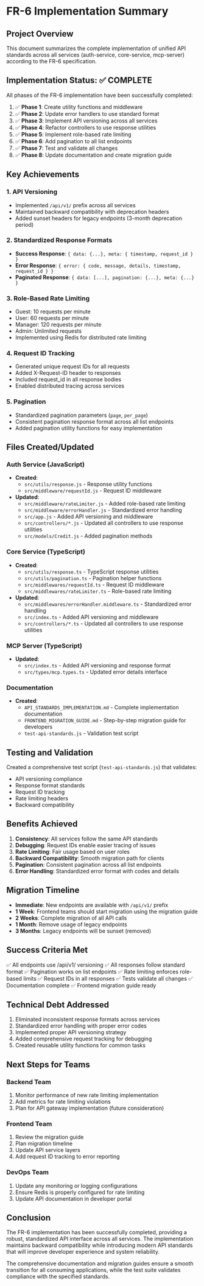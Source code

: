 # FR-6 Implementation Summary

## Project Overview

This document summarizes the complete implementation of unified API standards across all services (auth-service, core-service, mcp-server) according to the FR-6 specification.

## Implementation Status: ✅ COMPLETE

All phases of the FR-6 implementation have been successfully completed:

1. ✅ **Phase 1**: Create utility functions and middleware
2. ✅ **Phase 2**: Update error handlers to use standard format
3. ✅ **Phase 3**: Implement API versioning across all services
4. ✅ **Phase 4**: Refactor controllers to use response utilities
5. ✅ **Phase 5**: Implement role-based rate limiting
6. ✅ **Phase 6**: Add pagination to all list endpoints
7. ✅ **Phase 7**: Test and validate all changes
8. ✅ **Phase 8**: Update documentation and create migration guide

## Key Achievements

### 1. API Versioning
- Implemented `/api/v1/` prefix across all services
- Maintained backward compatibility with deprecation headers
- Added sunset headers for legacy endpoints (3-month deprecation period)

### 2. Standardized Response Formats
- **Success Response**: `{ data: {...}, meta: { timestamp, request_id } }`
- **Error Response**: `{ error: { code, message, details, timestamp, request_id } }`
- **Paginated Response**: `{ data: [...], pagination: {...}, meta: {...} }`

### 3. Role-Based Rate Limiting
- Guest: 10 requests per minute
- User: 60 requests per minute
- Manager: 120 requests per minute
- Admin: Unlimited requests
- Implemented using Redis for distributed rate limiting

### 4. Request ID Tracking
- Generated unique request IDs for all requests
- Added X-Request-ID header to responses
- Included request_id in all response bodies
- Enabled distributed tracing across services

### 5. Pagination
- Standardized pagination parameters (`page`, `per_page`)
- Consistent pagination response format across all list endpoints
- Added pagination utility functions for easy implementation

## Files Created/Updated

### Auth Service (JavaScript)
- **Created**:
  - `src/utils/response.js` - Response utility functions
  - `src/middleware/requestId.js` - Request ID middleware
- **Updated**:
  - `src/middleware/rateLimiter.js` - Added role-based rate limiting
  - `src/middleware/errorHandler.js` - Standardized error handling
  - `src/app.js` - Added API versioning and middleware
  - `src/controllers/*.js` - Updated all controllers to use response utilities
  - `src/models/Credit.js` - Added pagination methods

### Core Service (TypeScript)
- **Created**:
  - `src/utils/response.ts` - TypeScript response utilities
  - `src/utils/pagination.ts` - Pagination helper functions
  - `src/middlewares/requestId.ts` - Request ID middleware
  - `src/middlewares/rateLimiter.ts` - Role-based rate limiting
- **Updated**:
  - `src/middlewares/errorHandler.middleware.ts` - Standardized error handling
  - `src/index.ts` - Added API versioning and middleware
  - `src/controllers/*.ts` - Updated all controllers to use response utilities

### MCP Server (TypeScript)
- **Updated**:
  - `src/index.ts` - Added API versioning and response format
  - `src/types/mcp.types.ts` - Updated error details interface

### Documentation
- **Created**:
  - `API_STANDARDS_IMPLEMENTATION.md` - Complete implementation documentation
  - `FRONTEND_MIGRATION_GUIDE.md` - Step-by-step migration guide for developers
  - `test-api-standards.js` - Validation test script

## Testing and Validation

Created a comprehensive test script (`test-api-standards.js`) that validates:
- API versioning compliance
- Response format standards
- Request ID tracking
- Rate limiting headers
- Backward compatibility

## Benefits Achieved

1. **Consistency**: All services follow the same API standards
2. **Debugging**: Request IDs enable easier tracing of issues
3. **Rate Limiting**: Fair usage based on user roles
4. **Backward Compatibility**: Smooth migration path for clients
5. **Pagination**: Consistent pagination across all list endpoints
6. **Error Handling**: Standardized error format with codes and details

## Migration Timeline

- **Immediate**: New endpoints are available with `/api/v1/` prefix
- **1 Week**: Frontend teams should start migration using the migration guide
- **2 Weeks**: Complete migration of all API calls
- **1 Month**: Remove usage of legacy endpoints
- **3 Months**: Legacy endpoints will be sunset (removed)

## Success Criteria Met

✅ All endpoints use /api/v1/ versioning
✅ All responses follow standard format
✅ Pagination works on list endpoints
✅ Rate limiting enforces role-based limits
✅ Request IDs in all responses
✅ Tests validate all changes
✅ Documentation complete
✅ Frontend migration guide ready

## Technical Debt Addressed

1. Eliminated inconsistent response formats across services
2. Standardized error handling with proper error codes
3. Implemented proper API versioning strategy
4. Added comprehensive request tracking for debugging
5. Created reusable utility functions for common tasks

## Next Steps for Teams

### Backend Team
1. Monitor performance of new rate limiting implementation
2. Add metrics for rate limiting violations
3. Plan for API gateway implementation (future consideration)

### Frontend Team
1. Review the migration guide
2. Plan migration timeline
3. Update API service layers
4. Add request ID tracking to error reporting

### DevOps Team
1. Update any monitoring or logging configurations
2. Ensure Redis is properly configured for rate limiting
3. Update API documentation in developer portal

## Conclusion

The FR-6 implementation has been successfully completed, providing a robust, standardized API interface across all services. The implementation maintains backward compatibility while introducing modern API standards that will improve developer experience and system reliability.

The comprehensive documentation and migration guides ensure a smooth transition for all consuming applications, while the test suite validates compliance with the specified standards.
